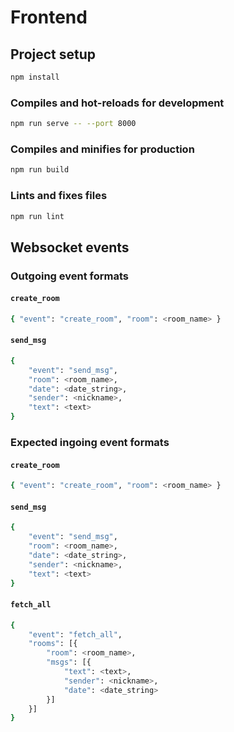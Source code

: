 # Frontend

## Project setup

```bash
npm install
```

### Compiles and hot-reloads for development

```bash
npm run serve -- --port 8000
```

### Compiles and minifies for production

```bash
npm run build
```

### Lints and fixes files

```bash
npm run lint
```

## Websocket events

### Outgoing event formats

#### `create_room`

```bash
{ "event": "create_room", "room": <room_name> }
```

#### `send_msg`

```bash
{
    "event": "send_msg",
    "room": <room_name>,
    "date": <date_string>,
    "sender": <nickname>,
    "text": <text>
}
```

### Expected ingoing event formats

#### `create_room`

```bash
{ "event": "create_room", "room": <room_name> }
```

#### `send_msg`

```bash
{
    "event": "send_msg",
    "room": <room_name>,
    "date": <date_string>,
    "sender": <nickname>, 
    "text": <text>
}
```

#### `fetch_all`

```bash
{
    "event": "fetch_all",
    "rooms": [{
        "room": <room_name>,
        "msgs": [{
            "text": <text>,
            "sender": <nickname>,
            "date": <date_string>
        }]
    }]
}
```
